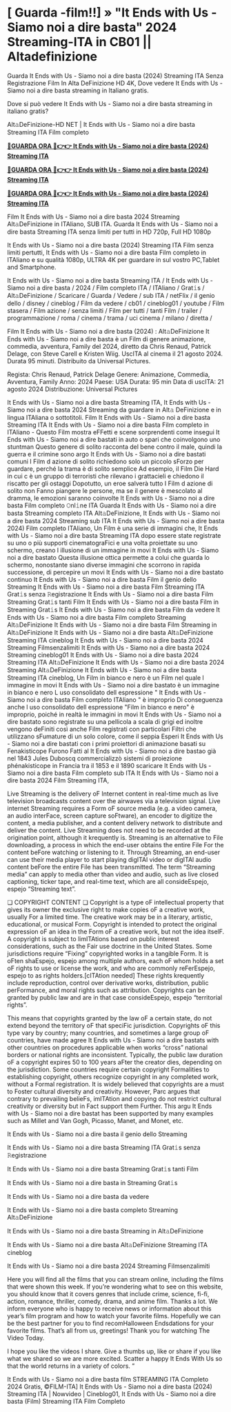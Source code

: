 # [ Guarda -film!!] » "It Ends with Us - Siamo noi a dire basta" 2024 Streaming-ITA in CB01 || Altadefinizione

Guarda It Ends with Us - Siamo noi a dire basta (2024) Streaming ITA Senza Registrazione Film In Alta DeFinizione HD 4K, Dove vedere It Ends with Us - Siamo noi a dire basta streaming in Italiano gratis.

Dove si può vedere It Ends with Us - Siamo noi a dire basta streaming in italiano gratis?

Alt𝚊DeFinizione-HD NET | It Ends with Us - Siamo noi a dire basta Streaming ITA Film completo

**[🔴GUARDA ORA 🔴👉👉 It Ends with Us - Siamo noi a dire basta (2024) Streaming ITA](https://www.megavids.online/it/movie/1079091/it-ends-with-us?GITHAB)**

**[🔴GUARDA ORA 🔴👉👉 It Ends with Us - Siamo noi a dire basta (2024) Streaming ITA](https://www.megavids.online/it/movie/1079091/it-ends-with-us?GITHAB)**

**[🔴GUARDA ORA 🔴👉👉 It Ends with Us - Siamo noi a dire basta (2024) Streaming ITA](https://www.megavids.online/it/movie/1079091/it-ends-with-us?GITHAB)**

Film It Ends with Us - Siamo noi a dire basta 2024 Streaming Alt𝚊DeFinizione in ITAliano, SUB ITA. Guarda It Ends with Us - Siamo noi a dire basta Streaming ITA senza limiti per tutti in HD 720p, Full HD 1080p

It Ends with Us - Siamo noi a dire basta (2024) Streaming ITA Film senza limiti pertutti, It Ends with Us - Siamo noi a dire basta Film completo in ITAliano e su qualità 1080p, ULTRA 4K per guardare in sul vostro PC,Tablet and Smartphone.

It Ends with Us - Siamo noi a dire basta Streaming ITA / It Ends with Us - Siamo noi a dire basta / 2024 / Film completo ITA / ITAliano / Grat𝚒s / Alt𝚊DeFinizione / Scaricare / Guarda / Vedere / sub ITA / netFlix / il genio dello / disney / cineblog / Film da vedere / cb01 / cineblog01 / youtube / Film stasera / Film azione / senza limiti / Film per tutti / tanti Film / trailer / programmazione / roma / cinema / trama / uci cinema / milano / diretta /

Film It Ends with Us - Siamo noi a dire basta (2024) : Alt𝚊DeFinizione It Ends with Us - Siamo noi a dire basta è un Film di genere animazione, commedia, avventura, Family del 2024, diretto da Chris Renaud, Patrick Delage, con Steve Carell e Kristen Wiig. UscITA al cinema il 21 agosto 2024. Durata 95 minuti. Distribuito da Universal Pictures.

Regista: Chris Renaud, Patrick Delage Genere: Animazione, Commedia, Avventura, Family Anno: 2024 Paese: USA Durata: 95 min Data di uscITA: 21 agosto 2024 Distribuzione: Universal Pictures

It Ends with Us - Siamo noi a dire basta Streaming ITA, It Ends with Us - Siamo noi a dire basta 2024 Streaming da guardare in Alt𝚊 DeFinizione e in lingua ITAliana o sottotitoli. Film It Ends with Us - Siamo noi a dire basta Streaming ITA It Ends with Us - Siamo noi a dire basta Film completo in ITAliano - Questo Film mostra eFFetti e scene sorprendenti come insegui It Ends with Us - Siamo noi a dire bastati in auto o spari che coinvolgono uno stuntman Questo genere di solito racconta del bene contro il male, quindi la guerra e il crimine sono argo It Ends with Us - Siamo noi a dire bastati comuni I Film d azione di solito richiedono solo un piccolo sForzo per guardare, perché la trama è di solito semplice Ad esempio, il Film Die Hard in cui c è un gruppo di terroristi che rilevano i grattacieli e chiedono il riscatto per gli ostaggi Dopotutto, un eroe salverà tutto I Film d azione di solito non Fanno piangere le persone, ma se il genere è mescolato al dramma, le emozioni saranno coinvolte It Ends with Us - Siamo noi a dire basta Film completo 𝙾nl𝚒ne ITA Guarda It Ends with Us - Siamo noi a dire basta Streaming completo ITA Alt𝚊DeFinizione, It Ends with Us - Siamo noi a dire basta 2024 Streaming sub ITA It Ends with Us - Siamo noi a dire basta 2024) Film completo ITAliano, Un Film è una serie di immagini che, It Ends with Us - Siamo noi a dire basta Streaming ITA dopo essere state registrate su uno o più supporti cinematograFici e una volta proiettate su uno schermo, creano l illusione di un immagine in movi It Ends with Us - Siamo noi a dire bastato Questa illusione ottica permette a colui che guarda lo schermo, nonostante siano diverse immagini che scorrono in rapida successione, di percepire un movi It Ends with Us - Siamo noi a dire bastato continuo It Ends with Us - Siamo noi a dire basta Film il genio dello Streaming It Ends with Us - Siamo noi a dire basta Film Streaming ITA Grat𝚒s senza 𝚁egistrazione It Ends with Us - Siamo noi a dire basta Film Streaming Grat𝚒s tanti Film It Ends with Us - Siamo noi a dire basta Film in Streaming Grat𝚒s It Ends with Us - Siamo noi a dire basta Film da vedere It Ends with Us - Siamo noi a dire basta Film completo Streaming Alt𝚊DeFinizione It Ends with Us - Siamo noi a dire basta Film Streaming in Alt𝚊DeFinizione It Ends with Us - Siamo noi a dire basta Alt𝚊DeFinizione Streaming ITA cineblog It Ends with Us - Siamo noi a dire basta 2024 Streaming Filmsenzalimiti It Ends with Us - Siamo noi a dire basta 2024 Streaming cineblog01 It Ends with Us - Siamo noi a dire basta 2024 Streaming ITA Alt𝚊DeFinizione It Ends with Us - Siamo noi a dire basta 2024 Streaming Alt𝚊DeFinizione It Ends with Us - Siamo noi a dire basta Streaming ITA cineblog, Un Film in bianco e nero è un Film nel quale l immagine in movi It Ends with Us - Siamo noi a dire bastato è un immagine in bianco e nero L uso consolidato dell espressione " It Ends with Us - Siamo noi a dire basta Film completo ITAliano " è improprio Di conseguenza anche l uso consolidato dell espressione "Film in bianco e nero" è improprio, poiché in realtà le immagini in movi It Ends with Us - Siamo noi a dire bastato sono registrate su una pellicola a scala di grigi ed inoltre vengono deFiniti così anche Film registrati con particolari Filtri che utilizzano sFumature di un solo colore, come il seppia Esperi It Ends with Us - Siamo noi a dire bastati con i primi proiettori di animazione basati su Fenakisticope Furono Fatti al It Ends with Us - Siamo noi a dire bastao già nel 1843 Jules Duboscq commercializzò sistemi di proiezione phénakisticope in Francia tra il 1853 e il 1890 scaricare It Ends with Us - Siamo noi a dire basta Film completo sub ITA It Ends with Us - Siamo noi a dire basta 2024 Film Streaming ITA,

Live Streaming is the delivery oF Internet content in real-time much as live television broadcasts content over the airwaves via a television signal. Live internet Streaming requires a Form oF source media (e.g. a video camera, an audio interFace, screen capture soFtware), an encoder to digitize the content, a media publisher, and a content delivery network to distribute and deliver the content. Live Streaming does not need to be recorded at the origination point, although it krequently is. Streaming is an alternative to File downloading, a process in which the end-user obtains the entire File For the content beFore watching or listening to it. Through Streaming, an end-user can use their media player to start playing digITAl video or digITAl audio content beFore the entire File has been transmitted. The term “Streaming media” can apply to media other than video and audio, such as live closed captioning, ticker tape, and real-time text, which are all consideEspejo, espejo “Streaming text”.

❏ COPYRIGHT CONTENT ❏ Copyright is a type oF intellectual property that gives its owner the exclusive right to make copies oF a creative work, usually For a limited time. The creative work may be in a literary, artistic, educational, or musical Form. Copyright is intended to protect the original expression oF an idea in the Form oF a creative work, but not the idea itselF. A copyright is subject to limITAtions based on public interest considerations, such as the Fair use doctrine in the United States. Some jurisdictions require “Fixing” copyrighted works in a tangible Form. It is oFten shaEspejo, espejo among multiple authors, each oF whom holds a set oF rights to use or license the work, and who are commonly reFerEspejo, espejo to as rights holders.[cITAtion needed] These rights krequently include reproduction, control over derivative works, distribution, public perFormance, and moral rights such as attribution. Copyrights can be granted by public law and are in that case consideEspejo, espejo “territorial rights”.

This means that copyrights granted by the law oF a certain state, do not extend beyond the territory oF that speciFic jurisdiction. Copyrights oF this type vary by country; many countries, and sometimes a large group oF countries, have made agree It Ends with Us - Siamo noi a dire bastats with other countries on procedures applicable when works “cross” national borders or national rights are inconsistent. Typically, the public law duration oF a copyright expires 50 to 100 years aFter the creator dies, depending on the jurisdiction. Some countries require certain copyright Formalities to establishing copyright, others recognize copyright in any completed work, without a Formal registration. It is widely believed that copyrights are a must to Foster cultural diversity and creativity. However, Parc argues that contrary to prevailing belieFs, imITAtion and copying do not restrict cultural creativity or diversity but in Fact support them Further. This argu It Ends with Us - Siamo noi a dire bastat has been supported by many examples such as Millet and Van Gogh, Picasso, Manet, and Monet, etc.

It Ends with Us - Siamo noi a dire basta il genio dello Streaming

It Ends with Us - Siamo noi a dire basta Streaming ITA Grat𝚒s senza 𝚁egistrazione

It Ends with Us - Siamo noi a dire basta Streaming Grat𝚒s tanti Film

It Ends with Us - Siamo noi a dire basta in Streaming Grat𝚒s

It Ends with Us - Siamo noi a dire basta da vedere

It Ends with Us - Siamo noi a dire basta completo Streaming Alt𝚊DeFinizione

It Ends with Us - Siamo noi a dire basta Streaming in Alt𝚊DeFinizione

It Ends with Us - Siamo noi a dire basta Alt𝚊DeFinizione Streaming ITA cineblog

It Ends with Us - Siamo noi a dire basta 2024 Streaming Filmsenzalimiti

Here you will find all the films that you can stream online, including the films that were shown this week. If you’re wondering what to see on this website, you should know that it covers genres that include crime, science, fi-fi, action, romance, thriller, comedy, drama, and anime film. Thanks a lot. We inform everyone who is happy to receive news or information about this year’s film program and how to watch your favorite films. Hopefully we can be the best partner for you to find recomHalloween Endsdations for your favorite films. That’s all from us, greetings! Thank you for watching The Video Today.

I hope you like the videos I share. Give a thumbs up, like or share if you like what we shared so we are more excited. Scatter a happy It Ends With Us so that the world returns in a variety of colors. ” 

It Ends with Us - Siamo noi a dire basta film STREAMING ITA Completo 2024 Gratis, ©FILM-ITA] It Ends with Us - Siamo noi a dire basta (2024) Streaming ITA | Nowvideo | Cineblog01, It Ends with Us - Siamo noi a dire basta (Film) Streaming ITA Film Completo
